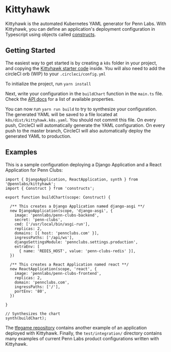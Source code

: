 # Kittyhawk

Kittyhawk is the automated Kubernetes YAML generator for Penn Labs. 
With Kittyhawk, you can define an application's deployment configuration in Typescript using objects called [constructs](https://cdk8s.io/docs/v1.0.0-beta.3/concepts/constructs/).

## Getting Started

The easiest way to get started is by creating a `k8s` folder in your project, and copying the [Kittyhawk starter code](https://github.com/pennlabs/kittyhawk-template) inside. You will also need to add the circleCI orb (WIP) to your ```.circleci/config.yml```

To initialize the project, run ```yarn install``` 

Next, write your configuration in the ```buildChart``` function in the ```main.ts``` file. Check the [API docs](API.md) for a list of available properties. 

You can now run `yarn run build` to try to synthesize your configuration. The generated YAML will be saved to a file located at `k8s/dist/kittyhawk.k8s.yaml`. You should not commit this file. On every push, CircleCI will automatically generate the YAML configuration. On every push to the master branch, CircleCI will also automatically deploy the generated YAML to production.


## Examples

This is a sample configuration deploying a Django Application and a React Application for Penn Clubs:

```
import { DjangoApplication, ReactApplication, synth } from '@pennlabs/kittyhawk';
import { Construct } from 'constructs'; 

export function buildChart(scope: Construct) {

  /** This creates a Django Application named django-asgi **/
  new DjangoApplication(scope, 'django-asgi', {
    image: 'pennlabs/penn-clubs-backend',
    secret: 'penn-clubs',
    cmd: ['/usr/local/bin/asgi-run'],
    replicas: 2,
    domains: [{ host: 'pennclubs.com' }],
    ingressPaths: ['/api/ws'],
    djangoSettingsModule: 'pennclubs.settings.production',
    extraEnv: [
      { name: 'REDIS_HOST', value: 'penn-clubs-redis' }],
  })

  /** This creates a React Application named react **/
  new ReactApplication(scope, 'react', {
    image: 'pennlabs/penn-clubs-frontend',
    replicas: 2,
    domain: 'pennclubs.com',
    ingressPaths: ['/'],
    portEnv: '80',
  })

}

// Synthesizes the chart
synth(buildChart);

```

The [tfegame repository](https://github.com/pennlabs/tfegame) contains another example of an application deployed with Kittyhawk. Finally, the `test/integration/` directory contains many examples of current Penn Labs product configurations written with Kittyhawk.